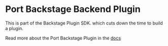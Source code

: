 # Port Backstage Backend Plugin

This is part of the Backstage Plugin SDK. which cuts down the time to build a plugin.

Read more about the Port Backstage Plugin in the [docs](https://backstage-plugin.getport.io/)
